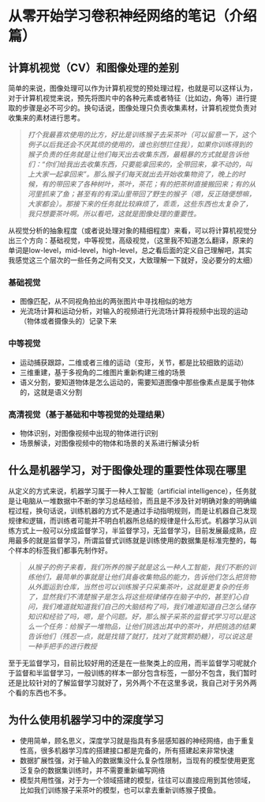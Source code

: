 # 从零开始学习卷积神经网络的笔记（介绍篇）
## 计算机视觉（CV）和图像处理的差别
简单的来说，图像处理可以作为计算机视觉的预处理过程，也就是可以这样认为，对于计算机视觉来说，预先将图片中的各种元素或者特征（比如边，角等）进行提取的步骤是必不可少的。换句话说，图像处理只负责收集素材，计算机视觉负责对收集来的素材进行思考。
> *打个我最喜欢使用的比方，好比是训练猴子去采茶叶（可以留意一下，这个例子以后我还会不厌其烦的使用的，谁也别想拦住我），如果你训练得到的猴子负责的任务就是让他们每天出去收集东西，最粗暴的方式就是告诉他们：“你们给我出去收集东西，只要能拿回来的，全带回来，拿不动的，叫上大家一起拿回来”。那么猴子们每天就出去开始收集物资了，晚上的时候，有的带回来了各种树叶，茶叶，茶花；有的把茶树直接搬回来；有的从河里抓来了鱼；甚至有的有深山里带回了野生的猴子（嗯，反正随便想嘛，大家都会）。那接下来的任务就比较麻烦了，乖乖，这些东西也太复杂了，我只想要茶叶啊。所以看吧，这就是图像处理的重要性。*

从视觉分析的抽象程度（或者说处理对象的精细程度）来看，可以将计算机视觉分出三个方向：基础视觉，中等视觉，高级视觉，（这里我不知道怎么翻译，原来的单词是low-level，mid-level，high-level，总之看后面的定义自己理解吧，其实我感觉这三个层次的一些任务之间有交叉，大致理解一下就好，没必要分的太细）
### 基础视觉
+ 图像匹配，从不同视角拍出的两张图片中寻找相似的地方
+ 光流场计算和运动分析，对输入的视频进行光流场计算将视频中出现的运动（物体或者摄像头的）记录下来

### 中等视觉
+ 运动捕获跟踪，二维或者三维的运动（变形，关节，都是比较细致的运动）
+ 三维重建，基于多视角的二维图片重新构建三维的场景
+ 语义分割，要知道物体是怎么运动的，需要知道图像中那些像素点是属于物体的，这就是语义分割

### 高清视觉（基于基础和中等视觉的处理结果）
+ 物体识别，对图像视频中出现的物体进行识别
+ 场景解读，对图像视频中的物体和场景的关系进行解读分析

## 什么是机器学习，对于图像处理的重要性体现在哪里
从定义的方式来说，机器学习属于一种人工智能（artificial intelligence），任务就是让电脑从一堆数据中不断的学习总结经验，而且是不涉及针对明确对象的明确编程过程，换句话说，训练机器的方式不是通过手动指明规则，而是让机器自己发现规律和逻辑，而训练者可能并不明白机器所总结的规律是什么形式。机器学习从训练方式上一般可以分成监督学习，半监督学习，无监督学习，目前发展最成熟，应用最多的就是监督学习，所谓监督式训练就是训练使用的数据集是标准完整的，每个样本的标签我们都事先制作好。
> *从猴子的例子来看，我们所养的猴子就是这么一种人工智能，我们不断的训练他们，最简单的事就是让他们具备收集物品的能力，告诉他们怎么把货物从外面运到仓库，当然也可以训练猴子只采集茶叶，这就是更复杂的任务了，显然我们不清楚猴子是怎么将这些规律储存在脑子中的，甚至扪心自问，我们难道就知道我们自己的大脑结构了吗，我们难道知道自己怎么储存知识和经验了吗，嗯，是个问题。好，那么猴子采茶的监督式学习可以是这么一个任务：给猴子一堆物品，让他们挑选出其中的茶叶，并把挑选的结果告诉他们（残忍一点，就是找错了就打，找对了就赏颗奶糖），可以说这是一种手把手的进行教授*

至于无监督学习，目前比较好用的还是在一些聚类上的应用，而半监督学习呢就介于监督和半监督学习，一般训练的样本一部分包含标签，一部分不包含，我们暂时还是比较针对的了解监督学习就好了，另外两个不在这里多说，我自己对于另外两个看的东西也不多。

## 为什么使用机器学习中的深度学习
+ 使用简单，顾名思义，深度学习就是指具有多层感知器的神经网络，由于重复性高，很多机器学习库的搭建接口都是完备的，所有搭建起来非常快速
+ 数据扩展性强，对于输入的数据集没什么复杂性限制，当现有的模型使用更宽泛复杂的数据集训练时，并不需要重新编写网络
+ 模型共用性强，对于为一个领域搭建的模型，往往可以直接应用到其他领域，比如我们训练猴子采茶叶的模型，也可以拿去重新训练猴子摸鱼。


